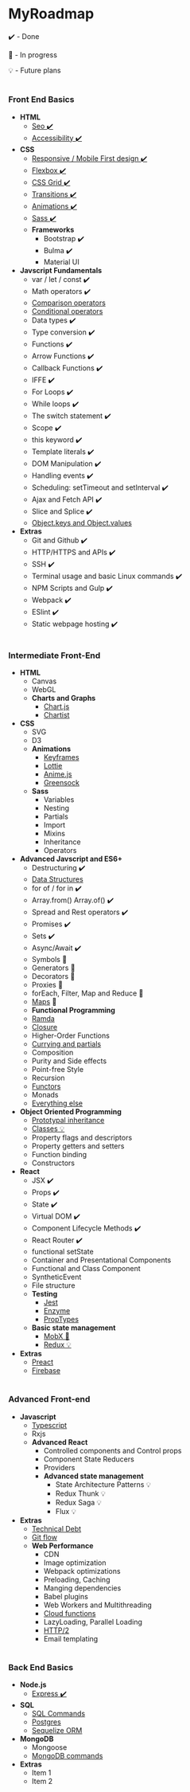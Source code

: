 # MyRoadmap

✔️ - Done

🚧 - In progress

💡 - Future plans

#


### Front End Basics

- **HTML**
    - [Seo ✔️](https://support.google.com/webmasters/answer/7451184?hl=en)
    - [Accessibility ✔️](https://www.w3.org/TR/wai-aria-1.1/)
- **CSS**
  - [Responsive / Mobile First design ✔️](https://developer.mozilla.org/en-US/docs/Web/Apps/Progressive/Responsive/responsive_design_building_blocks)
  - [Flexbox ✔️](https://css-tricks.com/snippets/css/a-guide-to-flexbox/)
  - [CSS Grid ✔️](https://developer.mozilla.org/en-US/docs/Web/CSS/grid)
  - [Transitions ✔️](https://developer.mozilla.org/en-US/docs/Web/CSS/transition)
  - [Animations ✔️](https://www.w3schools.com/css/css3_animations.asp)
  - [Sass ✔️](https://sass-lang.com/)
  - **Frameworks**
    - Bootstrap ✔️
    - Bulma ✔️
    - Material UI
- **Javscript Fundamentals**
  - var / let / const ✔️
  - Math operators ✔️
  - [Comparison operators](https://www.w3schools.com/js/js_comparisons.asp)
  - [Conditional operators](https://developer.mozilla.org/en-US/docs/Web/JavaScript/Reference/Operators/Conditional_Operator)
  - Data types ✔️
  - Type conversion ✔️
  - Functions ✔️
  - Arrow Functions ✔️
  - Callback Functions ✔️
  - IFFE ✔️
  - For Loops ✔️
  - While loops ✔️
  - The switch statement ✔️
  - Scope ✔️
  - this keyword ✔️
  - Template literals ✔️
  - DOM Manipulation ✔️
  - Handling events ✔️  
  - Scheduling: setTimeout and setInterval ✔️
  - Ajax and Fetch API ✔️  
  - Slice and Splice ✔️
  - [Object.keys and Object.values](https://developer.mozilla.org/en-US/docs/Web/JavaScript/Reference/Global_Objects/Object/keys)
- **Extras**
  - Git and Github ✔️
  - HTTP/HTTPS and APIs ✔️
  - SSH ✔️
  - Terminal usage and basic Linux commands ✔️
  - NPM Scripts and Gulp ✔️
  - Webpack ✔️
  - ESlint ✔️
  - Static webpage hosting ✔️
  
  
#


### Intermediate Front-End 


- **HTML**
  - Canvas
  - WebGL
  - **Charts and Graphs**
    - [Chart.js](https://www.chartjs.org/)
    - [Chartist](https://gionkunz.github.io/chartist-js/) 
- **CSS**
  - SVG
  - D3
  - **Animations**
    - [Keyframes](https://developer.mozilla.org/en-US/docs/Web/CSS/CSS_Animations/Using_CSS_animations)
    - [Lottie](http://airbnb.io/lottie/)
    - [Anime.js](http://animejs.com/)
    - [Greensock](https://greensock.com/)
  - **Sass**
    - Variables
    - Nesting
    - Partials
    - Import
    - Mixins
    - Inheritance
    - Operators 
- **Advanced Javscript and ES6+**
  - Destructuring  ✔️
  - [Data Structures](https://learn.freecodecamp.org/javascript-algorithms-and-data-structures/basic-data-structures/)
  - for of / for in ✔️
  - Array.from() Array.of() ✔️
  - Spread and Rest operators ✔️
  - Promises ✔️
  - Sets ✔️
  - Async/Await ✔️
  - Symbols 🚧 
  - Generators 🚧 
  - Decorators 🚧
  - Proxies 🚧 
  - forEach, Filter, Map and Reduce  🚧
  - [Maps](https://developer.mozilla.org/en-US/docs/Web/JavaScript/Reference/Global_Objects/Array/map) 🚧 
  - **Functional Programming**
  - [Ramda](https://ramdajs.com/)
  - [Closure](https://stackoverflow.com/questions/111102/how-do-javascript-closures-work)
  - Higher-Order Functions
  - [Currying and partials](https://javascript.info/currying-partials)
  - Composition
   - Purity and Side effects
  - Point-free Style
  - Recursion
  - [Functors](https://hackernoon.com/functors-in-javascript-20a647b8f39f)
  - Monads
  -  [Everything else](https://github.com/hemanth/functional-programming-jargon)
- **Object Oriented Programming** 
  - [Prototypal inheritance](https://developer.mozilla.org/en-US/docs/Web/JavaScript/Inheritance_and_the_prototype_chain)
  - [Classes 💡](https://javascript.info/class)
  - Property flags and descriptors
  - Property getters and setters
  - Function binding
  - Constructors
- **React**
  - JSX  ✔️
  - Props ✔️
  - State ✔️
  - Virtual DOM ✔️
  - Component Lifecycle Methods ✔️
  - React Router ✔️
  - functional setState
  - Container and Presentational Components
  - Functional and Class Component
  - SyntheticEvent
  - File structure 
  - **Testing**
    - [Jest](https://jestjs.io/)
    - [Enzyme](http://airbnb.io/enzyme/)
    - [PropTypes](https://reactjs.org/docs/typechecking-with-proptypes.html)
  - **Basic state management**
    - [MobX 🚧](https://mobx.js.org/)
    - [Redux 💡](https://redux.js.org/introduction)
- **Extras**
  - [Preact](https://preactjs.com/)
  - [Firebase](https://firebase.google.com/)
    
 #
 
 
 ### Advanced Front-end
 - **Javascript**
   - [Typescript](https://www.typescriptlang.org/)
   - Rxjs
   - **Advanced React**
     - Controlled components and Control props
     - Component State Reducers
     - Providers
     - **Advanced state management**
       - State Architecture Patterns 💡
       - Redux Thunk 💡
       - Redux Saga 💡
       - Flux 💡
 - **Extras** 
   - [Technical Debt](https://en.wikipedia.org/wiki/Technical_debt)
   - [Git flow](https://datasift.github.io/gitflow/IntroducingGitFlow.html)
   - **Web Performance**
     - CDN
     - Image optimization
     - Webpack optimizations
     - Preloading, Caching
     - Manging dependencies 
     - Babel plugins
     - Web Workers and Multithreading
     - [Cloud functions](https://cloud.google.com/functions/)
     - LazyLoading, Parallel Loading
     - [HTTP/2](https://mozilla.github.io/meao/2017/06/26/http2/)
     - Email templating



#
### Back End Basics

- **Node.js**
    - [Express ✔️](https://expressjs.com/)
- **SQL**
  - [SQL Commands](https://www.codecademy.com/articles/sql-commands)
  - [Postgres](https://gist.github.com/Kartones/dd3ff5ec5ea238d4c546)
  - [Sequelize ORM](http://docs.sequelizejs.com/)
- **MongoDB**
  - Mongoose
  - [MongoDB commands](https://docs.mongodb.com/manual/reference/mongo-shell/)
- **Extras**
  - Item 1
  - Item 2
  
  
#
